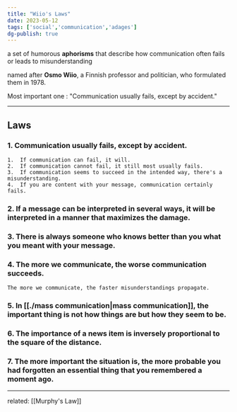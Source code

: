 ```yaml
---  
title: "Wiio's Laws"  
date: 2023-05-12  
tags: ['social','communication','adages']  
dg-publish: true  
---  
```

  
a set of humorous **aphorisms** that describe how communication often fails or leads to misunderstanding  
  
named after **Osmo Wiio**, a Finnish professor and politician, who formulated them in 1978.   
  
Most important one : "Communication usually fails, except by accident."  
  
---  
## Laws  
  
### 1.  Communication usually fails, except by accident.  
    1.  If communication can fail, it will.  
    2.  If communication cannot fail, it still most usually fails.  
    3.  If communication seems to succeed in the intended way, there's a misunderstanding.  
    4.  If you are content with your message, communication certainly fails.  
### 2.  If a message can be interpreted in several ways, it will be interpreted in a manner that maximizes the damage.  
### 3.  There is always someone who knows better than you what you meant with your message.  
### 4.  The more we communicate, the worse communication succeeds.  
	The more we communicate, the faster misunderstandings propagate.  
### 5.  In [[./mass communication|mass communication]], the important thing is not how things are but how they seem to be.  
### 6.  The importance of a news item is inversely proportional to the square of the distance.  
### 7.  The more important the situation is, the more probable you had forgotten an essential thing that you remembered a moment ago.  
  
---  
related: [[Murphy's Law]]